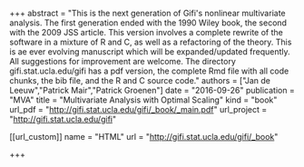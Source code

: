 +++
abstract = "This is the next generation of Gifi's nonlinear multivariate analysis. The first generation ended with the 1990 Wiley book, the second with the 2009 JSS article. This version involves a complete rewrite of the software in a mixture of R and C, as well as a refactoring of the theory. This is ae ever evolving manuscript which will be expanded/updated frequently. All suggestions for improvement are welcome. The directory gifi.stat.ucla.edu/gifi has a pdf version, the complete Rmd file with all code chunks, the bib file, and the R and C source code."
authors = ["Jan de Leeuw","Patrick Mair","Patrick Groenen"]
date = "2016-09-26"
publication = "MVA"
title = "Multivariate Analysis with Optimal Scaling"
kind = "book"
url_pdf = "http://gifi.stat.ucla.edu/gifi/_book/_main.pdf"
url_project = "http://gifi.stat.ucla.edu/gifi"


[[url_custom]]
name = "HTML"
url = "http://gifi.stat.ucla.edu/gifi/_book"

+++


